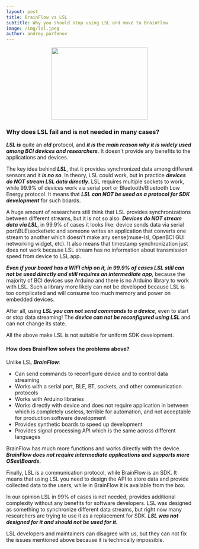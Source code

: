 ```yaml
---
layout: post
title: BrainFlow vs LSL
subtitle: Why you should stop using LSL and move to BrainFlow
image: /img/lsl.jpeg
author: andrey_parfenov
---
```



<div style="text-align: center">
    <a href="https://github.com/brainflow-dev/brainflow" title="galea" target="_blank" align="left">
        <img width="260" height="194" src="https://live.staticflickr.com/65535/50910162901_86602ce394_o.jpg">
    </a>
</div>

### Why does LSL fail and is not needed in many cases? 

***LSL is*** quite an ***old*** protocol, and ***it is the main reason why it is widely used among BCI devices and researchers***. It doesn't provide any benefits to the applications and devices.

The key idea behind ***LSL***, that it provides synchronized data among different sensors and it ***is no so***. In theory, LSL could work, but in practice ***devices do NOT stream LSL data directly***. LSL requires multiple sockets to work, while 99.9% of devices work via serial port or Bluetooth/Bluetooth Low Energy protocol. It means that ***LSL can NOT be used as a protocol for SDK development*** for such boards.

A huge amount of researchers still think that LSL provides synchronizations between different streams, but it is not so also. ***Devices do NOT stream data via LSL***, in 99.9% of cases it looks like: device sends data via serial port\BLE\socket\etc and someone writes an application that converts one stream to another which doesn't make any sense(muse-lsl, OpenBCI GUI networking widget, etc). It also means that timestamp synchronization just does not work because LSL stream has no information about transmission speed from device to LSL app.

***Even if your board has a WIFI chip on it, in 99.9% of cases LSL still can not be used directly and still requires an intermediate app***, because the majority of BCI devices use Arduino and there is no Arduino library to work with LSL. Such a library more likely can not be developed because LSL is too complicated and will consume too much memory and power on embedded devices.

After all, using ***LSL you can not send commands to a device***, even to start or stop data streaming! The ***device can not be reconfigured using LSL*** and can not change its state. 

All the above make LSL is not suitable for uniform SDK development.

#### How does BrainFlow solves the problems above?

Unlike LSL ***BrainFlow***:

* Can send commands to reconfigure device and to control data streaming
* Works with a serial port, BLE, BT, sockets, and other communication protocols
* Works with Arduino libraries
* Works directly with device and does not require application in between which is completely useless, terrible for automation, and not acceptable for production software development
* Provides synthetic boards to speed up development
* Provides signal processing API which is the same across different languages

BrainFlow has much more functions and works directly with the device. ***BrainFlow does not require intermediate applications and supports more OSes\Boards.***

Finally, LSL is a communication protocol, while BrainFlow is an SDK. It means that using LSL you need to design the API to store data and provide collected data to the users, while in BrainFlow it is available from the box.

In our opinion LSL in 99% of cases is not needed, provides additional complexity without any benefits for software developers. LSL was designed as something to synchronize different data streams, but right now many researchers are trying to use it as a replacement for SDK. ***LSL was not designed for it and should not be used for it.***

LSL developers and maintainers can disagree with us, but they can not fix the issues mentioned above because it is technically impossible.
